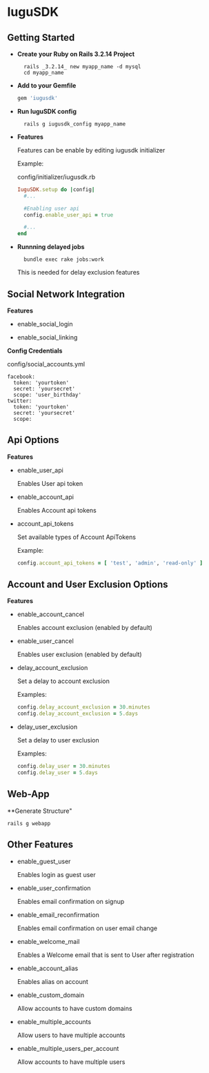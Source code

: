 IuguSDK
=========

Getting Started
------------

- **Create your Ruby on Rails 3.2.14 Project**

        rails _3.2.14_ new myapp_name -d mysql
        cd myapp_name

- **Add to your Gemfile**
  
  ```ruby
  gem 'iugusdk'
  ```

- **Run IuguSDK config**

        rails g iugusdk_config myapp_name

- **Features**

  Features can be enable by editing iugusdk initializer

  Example:

  config/initializer/iugusdk.rb

  ```ruby
  IuguSDK.setup do |config|
    #...

    #Enabling user api
    config.enable_user_api = true

    #...
  end
  ```

- **Runnning delayed jobs**

        bundle exec rake jobs:work

  This is needed for delay exclusion features


Social Network Integration
-----------

**Features**

- enable_social_login

- enable_social_linking

**Config Credentials**

config/social_accounts.yml

    facebook:
      token: 'yourtoken'
      secret: 'yoursecret'
      scope: 'user_birthday'
    twitter:
      token: 'yourtoken'
      secret: 'yoursecret'
      scope: 

Api Options
------------

**Features**

- enable_user_api

  Enables User api token

- enable_account_api

  Enables Account api tokens

- account_api_tokens

  Set available types of Account ApiTokens

  Example:

  ```ruby
  config.account_api_tokens = [ 'test', 'admin', 'read-only' ]
  ```

Account and User Exclusion Options
------------------

**Features**

- enable_account_cancel

  Enables account exclusion (enabled by default)

- enable_user_cancel

  Enables user exclusion (enabled by default)

- delay_account_exclusion

  Set a delay to account exclusion
  
  Examples:

  ```ruby  
  config.delay_account_exclusion = 30.minutes
  config.delay_account_exclusion = 5.days
  ```

- delay_user_exclusion

  Set a delay to user exclusion
  
  Examples:
  
  ```ruby
  config.delay_user = 30.minutes
  config.delay_user = 5.days
  ```

Web-App
----------

**Generate Structure"

    rails g webapp


Other Features
-----------

- enable_guest_user

  Enables login as guest user

- enable_user_confirmation

  Enables email confirmation on signup

- enable_email_reconfirmation

  Enables email confirmation on user email change

- enable_welcome_mail

  Enables a Welcome email that is sent to User after registration

- enable_account_alias
  
  Enables alias on account

- enable_custom_domain

  Allow accounts to have custom domains

- enable_multiple_accounts
  
  Allow users to have multiple accounts

- enable_multiple_users_per_account

  Allow accounts to have multiple users
